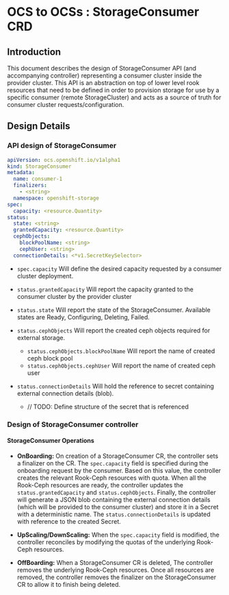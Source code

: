 # OCS to OCSs : StorageConsumer CRD

## Introduction
This document describes the design of StorageConsumer API (and accompanying controller) representing a consumer cluster inside the provider cluster. This API is an abstraction on top of lower level rook resources that need to be defined in order to provision storage for use by a specific consumer (remote StorageCluster) and acts as a source of truth for consumer cluster requests/configuration. 

## Design Details

### API design of StorageConsumer
```yaml
apiVersion: ocs.openshift.io/v1alpha1
kind: StorageConsumer
metadata:
  name: consumer-1
  finalizers:
    - <string>
  namespace: openshift-storage
spec:
  capacity: <resource.Quantity>
status:
  state: <string>
  grantedCapacity: <resource.Quantity>
  cephObjects:  
    blockPoolName: <string>
    cephUser: <string>
  connectionDetails: <*v1.SecretKeySelector>
```

* `spec.capacity` Will define the desired capacity requested by a consumer cluster deployment.

* `status.grantedCapacity` Will report the capacity granted to the consumer cluster by the provider cluster

* `status.state` Will report the state of the StorageConsumer. Available states are Ready, Configuring, Deleting, Failed. 

* `status.cephObjects` Will report the created ceph objects required for external storage.
  * `status.cephObjects.blockPoolName` Will report the name of created ceph block pool
  * `status.cephObjects.cephUser` Will report the name of created ceph user

* `status.connectionDetails` Will hold the reference to secret containing external connection details (blob).
  * // TODO: Define structure of the secret that is referenced 

### Design of StorageConsumer controller

#### StorageConsumer Operations
* **OnBoarding:** On creation of a StorageConsumer CR, the controller sets a finalizer on the CR. The `spec.capacity` field is specified during the onboarding request by the consumer. Based on this value, the controller creates the relevant Rook-Ceph resources with quota. When all the Rook-Ceph resources are ready, the controller updates the `status.grantedCapacity` and `status.cephObjects`. Finally, the controller will generate a JSON blob containing the external connection details (which will be provided to the consumer cluster) and store it in a Secret with a deterministic name. The `status.connectionDetails` is updated with reference to the created Secret.

* **UpScaling/DownScaling:** When the `spec.capacity` field is modified, the controller reconciles by modifying the quotas of the underlying Rook-Ceph resources.

* **OffBoarding:** When a StorageConsumer CR is deleted, The controller removes the underlying Rook-Ceph resources. Once all resources are removed, the controller removes the finalizer on the StorageConsumer CR to allow it to finish being deleted. 